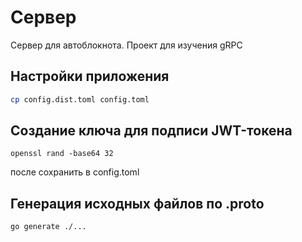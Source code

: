 # Сервер

Сервер для автоблокнота. Проект для изучения gRPC

## Настройки приложения

```sh
cp config.dist.toml config.toml
```

## Создание ключа для подписи JWT-токена

```shell
openssl rand -base64 32
```

после сохранить в config.toml

## Генерация исходных файлов по .proto

```sh
go generate ./...
```
